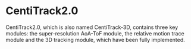 # CentiTrack2.0
CentiTrack2.0, which is also named CentiTrack-3D, contains three key modules: the super-resolution AoA-ToF module, the relative motion trace module and the 3D tracking module, which have been fully implemented.
